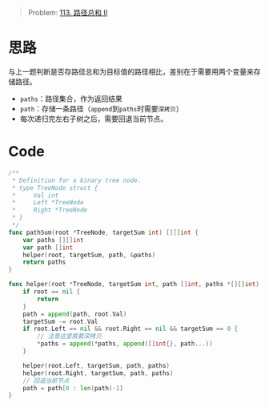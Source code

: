 

> Problem: [113. 路径总和 II](https://leetcode.cn/problems/path-sum-ii/description/)


# 思路
与上一题判断是否存路径总和为目标值的路径相比，差别在于需要用两个变量来存储路径。
- `paths`：路径集合，作为返回结果
- `path`：存储一条路径（`append`到`paths`时需要`深拷贝`）
- 每次递归完左右子树之后，需要回退当前节点。

# Code
```Go []
/**
 * Definition for a binary tree node.
 * type TreeNode struct {
 *     Val int
 *     Left *TreeNode
 *     Right *TreeNode
 * }
 */
func pathSum(root *TreeNode, targetSum int) [][]int {
	var paths [][]int
	var path []int
	helper(root, targetSum, path, &paths)
	return paths
}

func helper(root *TreeNode, targetSum int, path []int, paths *[][]int) {
	if root == nil {
		return
	}
	path = append(path, root.Val)
	targetSum -= root.Val
	if root.Left == nil && root.Right == nil && targetSum == 0 {
		// 注意这里需要深拷贝
		*paths = append(*paths, append([]int{}, path...))
	}

	helper(root.Left, targetSum, path, paths)
	helper(root.Right, targetSum, path, paths)
	// 回退当前节点
	path = path[0 : len(path)-1]
}
```
  
